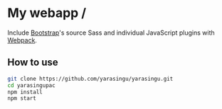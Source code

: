 # My webapp /

Include [Bootstrap](https://getbootstrap.com)'s source Sass and individual JavaScript plugins with [Webpack](https://webpack.js.org).

## How to use

```sh
git clone https://github.com/yarasingu/yarasingu.git
cd yarasingupac
npm install
npm start
```
